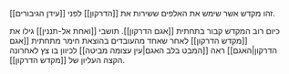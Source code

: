 זהו מקדש אשר שימש את האלפים ששירות את [[הדרקון]] לפני [[עידן הגיבורים]].

כיום רוב המקדש קבור בתחתית [[אגם הדרקון]].
תושבי [[ואחת אל-תננין]] גילו את [[מקדש הדרקון]] לאחר שאחד מהעובדים בהוצאת חימר מתחתית [[אגם הדרקון|האגם]] ראה [[המבט בלב האגם|עין עצומה מביטה]] לכיוון בו צץ לאחרונה הקצה העליון של [[מקדש הדרקון]].